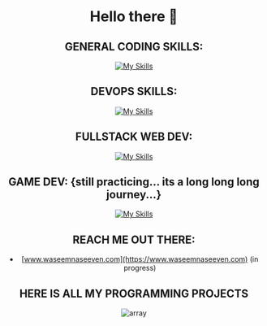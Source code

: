 <div align="center">

# Hello there 👋

## GENERAL CODING SKILLS:

[![My Skills](https://skillicons.dev/icons?i=bash,c,cpp,py,js,ts)](https://skillicons.dev)

## DEVOPS SKILLS:

[![My Skills](https://skillicons.dev/icons?i=aws,docker,kubernetes,postgres,ansible,elasticsearch)](https://skillicons.dev)

## FULLSTACK WEB DEV:

[![My Skills](https://skillicons.dev/icons?i=vite,react,bootstrap,nodejs,nestjs,prisma)](https://skillicons.dev)

## GAME DEV: {still practicing... its a long long long journey...}

[![My Skills](https://skillicons.dev/icons?i=unreal,cpp)](https://skillicons.dev)

## REACH ME OUT THERE: 

- [www.waseemnaseeven.com](https://www.waseemnaseeven.com) (in progress)

## HERE IS ALL MY PROGRAMMING PROJECTS 

![array](https://media.tenor.com/L5Hp9bolcaAAAAAi/habbo-habbohotel.gif)

</div>

